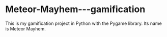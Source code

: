 # Meteor-Mayhem---gamification
This is my gamification project in Python with the Pygame library. Its name is Meteor Mayhem.
